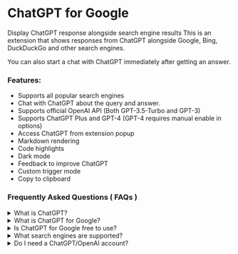 # ChatGPT for Google

Display ChatGPT response alongside search engine results This is an extension that shows responses from ChatGPT alongside Google, Bing, DuckDuckGo and other search engines.

You can also start a chat with ChatGPT immediately after getting an answer.

### Features:

* Supports all popular search engines
* Chat with ChatGPT about the query and answer.
* Supports official OpenAI API (Both GPT-3.5-Turbo and GPT-3)
* Supports ChatGPT Plus and GPT-4 (GPT-4 requires manual enable in options)
* Access ChatGPT from extension popup
* Markdown rendering
* Code highlights
* Dark mode
* Feedback to improve ChatGPT
* Custom trigger mode
* Copy to clipboard

### Frequently Asked Questions ( FAQs )

<details>

<summary>What is ChatGPT?</summary>

ChatGPT is a language model developed by OpenAI, it's a type of AI that is able to understand and generate human-like text. It's been trained on a vast amount of text data from the internet, so it has a good understanding of various topics and it can perform various natural language processing tasks such as language translation, text summarization, and text completion. Essentially, it's a computer program that can communicate with people in a way that feels natural and human-like.

</details>

<details>

<summary>What is ChatGPT for Google?</summary>

ChatGPT for Google is a browser extension that enhances search engines with the power of ChatGPT. It works by showing ChatGPT responses alongside normal search engine results.

</details>

<details>

<summary>Is ChatGPT for Google free to use?</summary>

Yes, the extension is free to use.

</details>

<details>

<summary>What search engines are supported?</summary>

Currently, ChatGPT for Google supports Google, Bing, DuckDuckGo and more search engines.

</details>

<details>

<summary>Do I need a ChatGPT/OpenAI account?</summary>

Yes, you need to have a ChatGPT account to use this extension. You can create an account for free at chat.openai.com.

</details>
